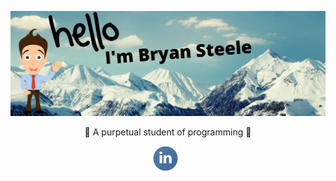 ![bryan steele header](https://raw.githubusercontent.com/bryansteele/bryansteele/main/pics/header.png)

<p align='center'>
  🚀 A purpetual student of programming 🚀
</p>
 <!-- [Launch School](https://launchschool.com/)... An online school for software engineering.&nbsp;&nbsp; -->

<p align='center'>
<!-- <a href="https://twitter.com/iambryansteele"><img height="40" src="https://github.com/bryansteele/bryansteele/blob/main/pics/twitter.png?raw=true"></a>&nbsp;&nbsp; -->
<a href="https://www.linkedin.com/in/iambryansteele/"><img height="40" src="https://github.com/bryansteele/bryansteele/blob/main/pics/linkedin.png?raw=true"></a>&nbsp;&nbsp;
</p>
<!--  -->
